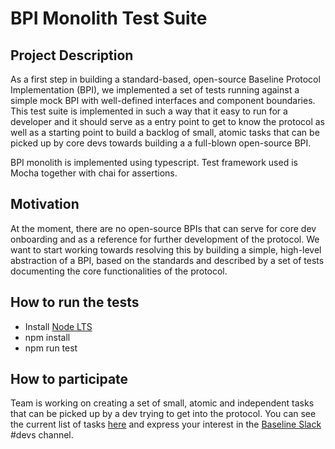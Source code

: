# BPI Monolith Test Suite

## Project Description

As a first step in building a standard-based, open-source Baseline Protocol Implementation (BPI), we implemented a set of tests running against a simple mock BPI with well-defined interfaces and component boundaries. This test suite is implemented in such a way that it easy to run for a developer and it should serve as a entry point to get to know the protocol as well as a starting point to build a backlog of small, atomic tasks that can be picked up by core devs towards building a a full-blown open-source BPI.

BPI monolith is implemented using typescript. Test framework used is Mocha together with chai for assertions.

## Motivation

At the moment, there are no open-source BPIs that can serve for core dev onboarding and as a reference for further development of the protocol. We want to start working towards resolving this by building a simple, high-level abstraction of a BPI, based on the standards and described by a set of tests documenting the core functionalities of the protocol.

## How to run the tests

* Install [Node LTS](https://nodejs.org/en/)
* npm install
* npm run test

## How to participate

Team is working on creating a set of small, atomic and independent tasks that can be picked up by a dev trying to get into the protocol. You can see the current list of tasks [here](https://github.com/eea-oasis/baseline/projects/2) and express your interest in the [Baseline Slack](https://join.slack.com/t/ethereum-baseline/shared_invite/zt-d6emqeci-bjzBsXBqK4D7tBTZ40AEfQ) #devs channel.